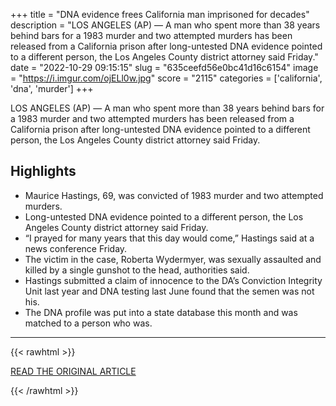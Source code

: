 +++
title = "DNA evidence frees California man imprisoned for decades"
description = "LOS ANGELES (AP) — A man who spent more than 38 years behind bars for a 1983 murder and two attempted murders has been released from a California prison after long-untested DNA evidence pointed to a different person, the Los Angeles County district attorney said Friday."
date = "2022-10-29 09:15:15"
slug = "635ceefd56e0bc41d16c6154"
image = "https://i.imgur.com/ojELl0w.jpg"
score = "2115"
categories = ['california', 'dna', 'murder']
+++

LOS ANGELES (AP) — A man who spent more than 38 years behind bars for a 1983 murder and two attempted murders has been released from a California prison after long-untested DNA evidence pointed to a different person, the Los Angeles County district attorney said Friday.

## Highlights

- Maurice Hastings, 69, was convicted of 1983 murder and two attempted murders.
- Long-untested DNA evidence pointed to a different person, the Los Angeles County district attorney said Friday.
- “I prayed for many years that this day would come,” Hastings said at a news conference Friday.
- The victim in the case, Roberta Wydermyer, was sexually assaulted and killed by a single gunshot to the head, authorities said.
- Hastings submitted a claim of innocence to the DA’s Conviction Integrity Unit last year and DNA testing last June found that the semen was not his.
- The DNA profile was put into a state database this month and was matched to a person who was.

---

{{< rawhtml >}}
  <p class="article-category">
    <a target="_blank" href="https://apnews.com/article/california-los-angeles-e12697ac9bfb9d45dc114463c7c24f78?utm_source=homepage&amp;utm_medium=TopNews&amp;utm_campaign=position_07">READ THE ORIGINAL ARTICLE</a>
  </p>
{{< /rawhtml >}}
